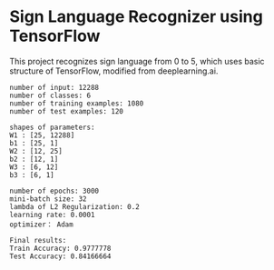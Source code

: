 # Sign Language Recognizer using TensorFlow
 This project recognizes sign language from 0 to 5, which uses basic structure of TensorFlow, modified from deeplearning.ai.

```
number of input: 12288
number of classes: 6
number of training examples: 1080
number of test examples: 120
```

```
shapes of parameters:
W1 : [25, 12288]
b1 : [25, 1]
W2 : [12, 25]
b2 : [12, 1]
W3 : [6, 12]
b3 : [6, 1]
```

```
number of epochs: 3000
mini-batch size: 32
lambda of L2 Regularization: 0.2
learning rate: 0.0001
optimizer： Adam
```

```
Final results:
Train Accuracy: 0.9777778
Test Accuracy: 0.84166664
```
